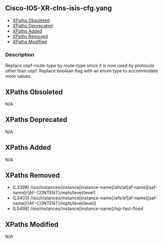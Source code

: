 ## Cisco-IOS-XR-clns-isis-cfg.yang

- [XPaths Obsoleted](#xpaths-obsoleted)
- [XPaths Deprecated](#xpaths-deprecated)
- [XPaths Added](#xpaths-added)
- [XPaths Removed](#xpaths-removed)
- [XPaths Modified](#xpaths-modified)

### Description

Replace ospf-route-type by route-type since it is now used by protocols other than ospf. Replace boolean flag with an enum type to accommodate more values.

## XPaths Obsoleted

N/A

## XPaths Deprecated

N/A

## XPaths Added

N/A

## XPaths Removed

- (L3398)	/isis/instances/instance[instance-name]/afs/af[af-name][saf-name]/{AF-CONTENT}/mpls/level/level1
- (L3403)	/isis/instances/instance[instance-name]/afs/af[af-name][saf-name]/{AF-CONTENT}/mpls/level/level2
- (L5498)	/isis/instances/instance[instance-name]/lsp-fast-flood

## XPaths Modified

N/A

